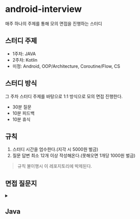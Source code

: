 # android-interview

매주 하나의 주제를 통해 모의 면접을 진행하는 스터디

## 스터디 주제
- 1주차: JAVA
- 2주차: Kotlin
- 미정: Android, OOP/Architecture, Coroutine/Flow, CS

## 스터디 방식
그 주차 스터디 주제를 바탕으로 1:1 방식으로 모의 면접 진행한다.

- 30분 질문
- 10분 피드백
- 10분 휴식

## 규칙

1. 스터디 시간을 엄수한다.(지각 시 5000원 벌금)
2. 질문 답변 최소 12개 이상 작성해온다.(못해오면 1개당 1000원 벌금)

> 규칙 불이행시 이 레포지토리에 박제된다.

## 면접 질문지

 <details>
  <summary> <h2> Java </h2></summary>

## 접근 제어자, 클래스 및 키워드

- 접근 제어자의 차이점
- 인터페이스와 추상 클래스의 차이
- static과 non-static의 차이
- final 키워드에 대해 설명

---

## String 및 관련 메모리 관리

- String Pool이 무엇이고 사용하는 이유
- equals와 hashCode를 사용하는 이유
- String, StringBuffer, StringBuilder의 차이

---

## Java 파일 및 실행 과정

- Java 파일이 실행되는 과정
- Optional에 대한 설명과 사용 시 주의사항
- try-with-resources에 대해 설명

---

## 객체 비교와 복사

- 동등성과 동일성의 차이
- 깊은 복사(deep copy)와 얕은 복사(shallow copy)에 대해 설명

---

## 함수 및 표현식

- 익명함수와 람다 표현식에 대해 설명
- 함수형 인터페이스(Functional Interface)란
- 제네릭이란

---

## 클래스 및 객체 관리

- Reflection에 대한 설명과 장단점
- Enum의 장단점
- Wrapper Class, Boxing, Unboxing 차이

---

## 메서드 및 키워드

- 오버로딩과 오버라이딩의 차이
- synchronized 키워드에 대해 설명

---

## 직렬화 및 역직렬화

- 직렬화와 역직렬화에 대해 설명

---

## 컬렉션 프레임워크 및 자료구조

- Iterator & Collection & Stream
- Stack 대신 Deque를 사용하는 이유
- ArrayList와 LinkedList의 차이
- Set과 List의 차이
- 컬렉션 프레임워크란 (Kotlin Collection과 비교)
- for문 vs Stream vs Sequence
- Java Stream API란 (Kotlin Sequence와 차이)

---

## JVM & 가비지 컬렉션

- JVM 메모리 영역에 대해 설명
- 가비지 컬렉션이란
- 가비지 컬렉션는 언제 일어나는가?

  
</details> 
